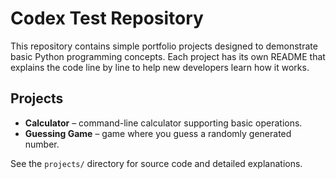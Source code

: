 # Codex Test Repository

This repository contains simple portfolio projects designed to demonstrate
basic Python programming concepts. Each project has its own README that
explains the code line by line to help new developers learn how it works.

## Projects

- **Calculator** – command-line calculator supporting basic operations.
- **Guessing Game** – game where you guess a randomly generated number.

See the `projects/` directory for source code and detailed explanations.
